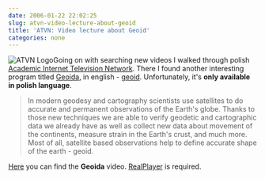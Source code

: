 ```yaml
---
date: 2006-01-22 22:02:25
slug: atvn-video-lecture-about-geoid
title: 'ATVN: Video lecture about Geoid'
categories: none
---
```



![ATVN Logo](/images/logos/atvn-logo.gif)Going on with searching new videos I walked through polish [Academic Internet Television Network](http://www.atvn.pl). There I found another interesting program titled [Geoida](http://pl.wikipedia.org/wiki/Geoida), in english - [geoid](http://en.wikipedia.org/wiki/Geoid). Unfortunately, it's **only available in polish language**.








> In modern geodesy and cartography scientists use satellites to do accurate and permanent observations of the Earth's globe. Thanks to those new techniques we are able to verify geodetic and cartographic data we already have as well as collect new data about movement of the continents, measure strain in the Earth's crust, and much more. Most of all, satellite based observations help to define accurate shape of the earth - geoid.








[Here](http://www.atvn.pl/archiwum_pliki/kbn.-.geoida.ram) you can find the **Geoida** video. [RealPlayer](http://www.real.com/player/) is required.

